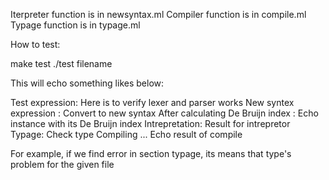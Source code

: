 Iterpreter function is in newsyntax.ml
Compiler function is in compile.ml
Typage function is in typage.ml

How to test:

  make test
  ./test filename

This will echo something likes below:

Test expression:
  Here is to verify lexer and parser works
New syntex expression :
  Convert to new syntax
After calculating De Bruijn index :
  Echo instance with its De Bruijn index
Intrepretation:
  Result for intrepretor
Typage:
  Check type
Compiling ...
  Echo result of compile

For example, if we find error in section typage, its means that type's problem for the given file
